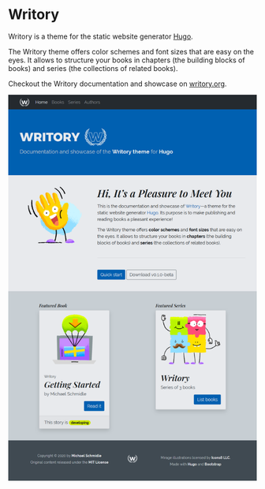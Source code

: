 # Writory

Writory is a theme for the static website generator [Hugo](https://gohugo.io/).

The Writory theme offers color schemes and font sizes that are easy on the eyes. It allows to structure your books in chapters (the building blocks of books) and series (the collections of related books).

Checkout the Writory documentation and showcase on [writory.org](https://writory.org/).

![Screenshot of the Writory theme in action](https://github.com/MichaelSchmidle/writory-hugo-theme/blob/master/Screenshot_2020-02-21%20Writory.png)
